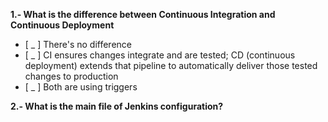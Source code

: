 

**1.- What is the difference between Continuous Integration and Continuous Deployment**

- [ _ ] There's no difference
- [ _ ] CI ensures changes integrate and are tested; CD (continuous deployment) extends that pipeline to automatically deliver those tested changes to production
- [ _ ] Both are using triggers

**2.- What is the main file of Jenkins configuration?**

